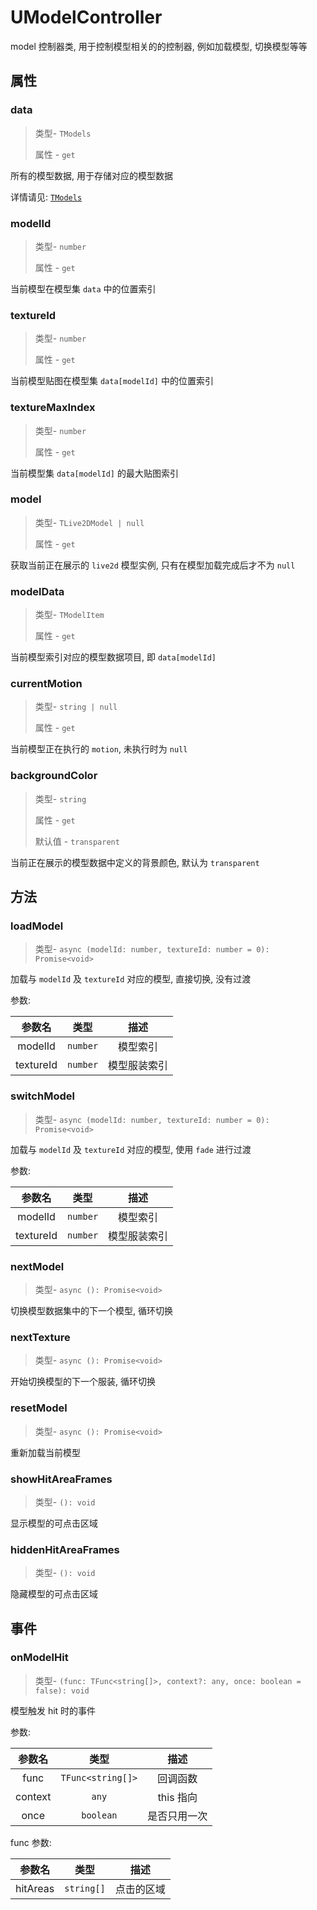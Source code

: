 # UModelController

model 控制器类, 用于控制模型相关的的控制器, 例如加载模型, 切换模型等等

## 属性

### data

> 类型- `TModels`
>
> 属性 - `get`

所有的模型数据, 用于存储对应的模型数据

详情请见: [`TModels`](../options/model)

### modelId

> 类型- `number`
>
> 属性 - `get`

当前模型在模型集 `data` 中的位置索引

### textureId

> 类型- `number`
>
> 属性 - `get`

当前模型贴图在模型集 `data[modelId]` 中的位置索引

### textureMaxIndex

> 类型- `number`
>
> 属性 - `get`

当前模型集 `data[modelId]` 的最大贴图索引

### model

> 类型- `TLive2DModel | null`
>
> 属性 - `get`

获取当前正在展示的 `live2d` 模型实例, 只有在模型加载完成后才不为 `null`

### modelData

> 类型- `TModelItem`
>
> 属性 - `get`

当前模型索引对应的模型数据项目, 即 `data[modelId]`

### currentMotion

> 类型- `string | null`
>
> 属性 - `get`

当前模型正在执行的 `motion`, 未执行时为 `null`

### backgroundColor

> 类型- `string`
>
> 属性 - `get`
>
> 默认值 - `transparent`

当前正在展示的模型数据中定义的背景颜色, 默认为 `transparent`

## 方法

### loadModel

> 类型- `async (modelId: number, textureId: number = 0): Promise<void>`

加载与 `modelId` 及 `textureId` 对应的模型, 直接切换, 没有过渡

参数:

|    参数名    |    类型    | 	  描述  |
|:---------:|:--------:|:------:|
|  modelId  | `number` |  模型索引  |
| textureId | `number` | 模型服装索引 |

### switchModel

> 类型- `async (modelId: number, textureId: number = 0): Promise<void>`

加载与 `modelId` 及 `textureId` 对应的模型, 使用 `fade` 进行过渡

参数:

|    参数名    |    类型    | 	  描述  |
|:---------:|:--------:|:------:|
|  modelId  | `number` |  模型索引  |
| textureId | `number` | 模型服装索引 |

### nextModel

> 类型- `async (): Promise<void>`

切换模型数据集中的下一个模型, 循环切换

### nextTexture

> 类型- `async (): Promise<void>`

开始切换模型的下一个服装, 循环切换

### resetModel

> 类型- `async (): Promise<void>`

重新加载当前模型

### showHitAreaFrames

> 类型- `(): void`

显示模型的可点击区域

### hiddenHitAreaFrames

> 类型- `(): void`

隐藏模型的可点击区域

## 事件

### onModelHit

> 类型- `(func: TFunc<string[]>, context?: any, once: boolean = false): void`

模型触发 hit 时的事件

参数:

|   参数名   |        类型         |  	  描述  |
|:-------:|:-----------------:|:-------:|
|  func   | `TFunc<string[]>` |  回调函数   |
| context |       `any`       | this 指向 |
|  once   |     `boolean`     | 是否只用一次  |

func 参数:

|   参数名    |     类型     | 	  描述 |
|:--------:|:----------:|:-----:|
| hitAreas | `string[]` | 点击的区域 |
